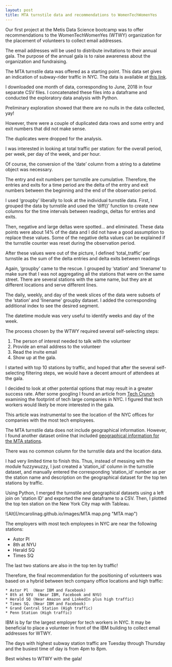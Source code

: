 ```yaml
---
layout: post
title: MTA turnstile data and recommendations to WomenTechWomenYes
---
```


Our first project at the Metis Data Science bootcamp was to offer recommendations to the WomenTechWomenYes (WTWY) organization for the placement of volunteers to collect email addresses.    

The email addresses will be used to distribute invitations to their annual gala. The purpose of the annual gala is to raise awareness about the organization and fundraising.

The MTA turnstile data was offered as a starting point. This data set gives an indication of subway-rider traffic in NYC.  The data is available at [this link](http://web.mta.info/developers/turnstile.html).

I downloaded one month of data, corresponding to June, 2018 in four separate CSV files. I concatenated these files into a dataframe and conducted the exploratory data analysis with Python.

Preliminary exploration showed that there are no nulls in the data collected, yay!

However, there were a couple of duplicated data rows and some entry and exit numbers that did not make sense.

The duplicates were dropped for the analysis.

I was interested in looking at total traffic per station: for the overall period, per week,  per day of the week, and per hour. 

Of course, the conversion of the ‘date’ column from a string to a datetime object was necessary.

The entry and exit numbers per turnstile are cumulative. Therefore, the entries and exits for a time period are the delta of the entry and exit numbers between the beginning and the end of the observation period.

I used ‘groupby’ liberally to look at the individual turnstile data.  First, I grouped the data by turnstile and used the ‘diff()’ function to create new columns for the time intervals between readings, deltas for entries and exits.

Then, negative and large deltas were spotted… and eliminated. These data points were about 14% of the data and I did not have a good assumption to replace these values. Some of the negative delta values can be explained if  the turnstile counter was reset during the observation period. 

After these values were out of the picture, I defined ‘total_traffic’ per turnstile as the sum of the delta entries and delta exits between readings

Again, ‘groupby’ came to the rescue. I grouped by ‘station’ and ‘linename’ to make sure that I was not aggregating all the stations that were on the same street. There are several stations with the same name, but they are at different locations and serve different lines.

The daily, weekly, and day of the week slices of the data were subsets of the ‘station’ and ‘linename’ groupby dataset. I added the corresponding additional index to see the desired segment.

The datetime module was very useful to identify weeks and day of the week.

The process chosen by the WTWY required several self-selecting steps:
1. The person of interest needed to talk with the volunteer 
2. Provide an email address to the volunteer 
3. Read the invite email 
4. Show up at the gala. 

I started with top 10 stations by traffic, and hoped that after the several self-selecting filtering steps, we would have a decent amount of attendees at the gala.

I decided to look at other potential options that may result in a greater success rate.
After some googling I found an article from [Tech Crunch](https://techcrunch.com/2017/05/21/examining-the-nyc-footprints-of-global-tech-titans/) examining the footprint of tech large companies in NYC. I figured that tech workers would likely be more interested in the gala.

This article was instrumental to see the location of the NYC offices for companies with the most tech employees.

The MTA turnstile data does not include geographical information. However, I found another dataset online that included
[geographical information for the MTA stations](http://web.mta.info/developers/data/nyct/subway/Stations.csv).

There was no common column for the turnstile data and the location data.

I had very limited time to finish this. Thus, instead of messing with the module fuzzywuzzy, I just created a ‘station_id’ column in the turnstile dataset, and manually entered the corresponding ‘station_id’ number as per the station name and description on the geographical dataset for the top ten stations by traffic.

Using Python, I merged the turnstile and geographical datasets using a left join on 'station ID' and exported the new dataframe to a CSV. Then, I plotted the top ten station on the New York City map with Tableau.

![Alt](/mcarolinag.github.io/images/MTA map.png "MTA map")

The employers with most tech employees in NYC are near the following stations:
* Astor Pl  
* 8th at NYU 
* Herald SQ 
* Times SQ 

The last two stations are also in the top ten by traffic!

Therefore, the final recommendation for the positioning of volunteers was based on a hybrid between tech company office locations and high traffic:

	* Astor Pl  (Near IBM and Facebook)
	* 8th at NYU  (Near IBM, Facebook and NYU)
	* Herald SQ (Near Amazon and LinkedIn plus high traffic) 
	* Times SQ. (Near IBM and Facebook)
	* Grand Central Station (High traffic)
	* Penn Station (High traffic)

IBM is by far the largest employer for tech workers in NYC. It may be beneficial to place a volunteer in front of the IBM building to collect email addresses for WTWY.

The days with highest subway station traffic are Tuesday through Thursday and the busiest time of day is from 4pm to 8pm.

Best wishes to WTWY with the gala!


